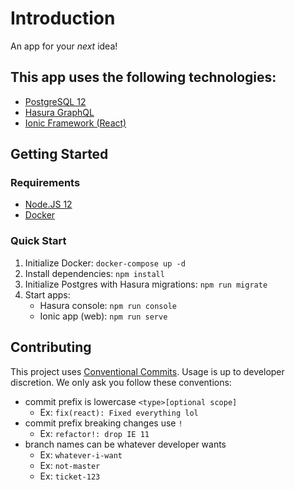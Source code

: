 # Introduction
An app for your _next_ idea!

## This app uses the following technologies:
- [PostgreSQL 12](https://www.postgresql.org/docs/12/)
- [Hasura GraphQL](https://hasura.io/docs/1.0/graphql/manual/index.html)
- [Ionic Framework (React)](https://ionicframework.com/docs)

## Getting Started

### Requirements
- [Node.JS 12](https://nodejs.org/en/)
- [Docker](https://www.docker.com/)

### Quick Start
1. Initialize Docker: `docker-compose up -d`
1. Install dependencies: `npm install`
1. Initialize Postgres with Hasura migrations: `npm run migrate`
1. Start apps:
    - Hasura console: `npm run console`
    - Ionic app (web): `npm run serve`

## Contributing
This project uses [Conventional Commits](https://www.conventionalcommits.org/en/v1.0.0/). Usage is up to developer discretion. We only ask you follow these conventions:
- commit prefix is lowercase `<type>[optional scope]`
    - Ex: `fix(react): Fixed everything lol`
- commit prefix breaking changes use `!`
    - Ex: `refactor!: drop IE 11`
- branch names can be whatever developer wants
    - Ex: `whatever-i-want`
    - Ex: `not-master`
    - Ex: `ticket-123`
